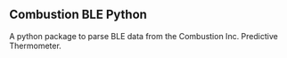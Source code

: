 ## Combustion BLE Python

A python package to parse BLE data from the Combustion Inc. Predictive Thermometer.
